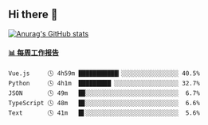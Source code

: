 ## Hi there 👋

[![Anurag's GitHub stats](https://github-readme-stats-orilights.vercel.app/api?username=orilights)](https://github.com/anuraghazra/github-readme-stats)

<!--
**OriLight152/OriLight152** is a ✨ _special_ ✨ repository because its `README.md` (this file) appears on your GitHub profile.

Here are some ideas to get you started:

- 🔭 I’m currently working on ...
- 🌱 I’m currently learning ...
- 👯 I’m looking to collaborate on ...
- 🤔 I’m looking for help with ...
- 💬 Ask me about ...
- 📫 How to reach me: ...
- 😄 Pronouns: ...
- ⚡ Fun fact: ...
-->

<!-- waka-box start -->
#### <a href="https://gist.github.com/92c8d5b388768c10efcba86e82b7c4fb" target="_blank">📊 每周工作报告</a>
```text
Vue.js     🕓 4h59m ███████████▎░░░░░░░░░░░░░░░░ 40.5%
Python     🕓 4h1m  █████████▏░░░░░░░░░░░░░░░░░░ 32.7%
JSON       🕓 49m   █▉░░░░░░░░░░░░░░░░░░░░░░░░░░  6.7%
TypeScript 🕓 48m   █▊░░░░░░░░░░░░░░░░░░░░░░░░░░  6.6%
Text       🕓 41m   █▌░░░░░░░░░░░░░░░░░░░░░░░░░░  5.6%
```
<!-- Powered by https://github.com/journey-ad/waka-box-go . -->
<!-- waka-box end -->
